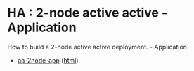 # HA : 2-node active active - Application

How to build a 2-node active active deployment. - Application

* [aa-2node-app](src/site/markdown/index.md) ([html](https://plord12.github.io/samples/10.4.1/highavailability/aa-2node/aa-2node-app/))

